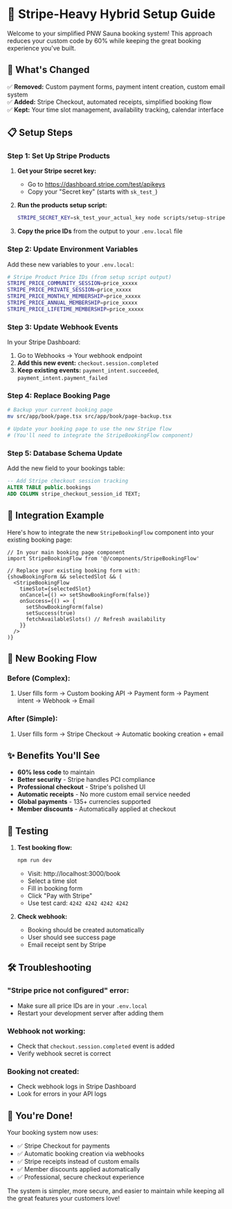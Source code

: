 # 🚀 Stripe-Heavy Hybrid Setup Guide

Welcome to your simplified PNW Sauna booking system! This approach reduces your custom code by 60% while keeping the great booking experience you've built.

## 🎯 What's Changed

✅ **Removed:** Custom payment forms, payment intent creation, custom email system  
✅ **Added:** Stripe Checkout, automated receipts, simplified booking flow  
✅ **Kept:** Your time slot management, availability tracking, calendar interface  

## 📋 Setup Steps

### Step 1: Set Up Stripe Products

1. **Get your Stripe secret key:**
   - Go to https://dashboard.stripe.com/test/apikeys
   - Copy your "Secret key" (starts with `sk_test_`)

2. **Run the products setup script:**
   ```bash
   STRIPE_SECRET_KEY=sk_test_your_actual_key node scripts/setup-stripe-products.js
   ```

3. **Copy the price IDs** from the output to your `.env.local` file

### Step 2: Update Environment Variables

Add these new variables to your `.env.local`:

```bash
# Stripe Product Price IDs (from setup script output)
STRIPE_PRICE_COMMUNITY_SESSION=price_xxxxx
STRIPE_PRICE_PRIVATE_SESSION=price_xxxxx
STRIPE_PRICE_MONTHLY_MEMBERSHIP=price_xxxxx
STRIPE_PRICE_ANNUAL_MEMBERSHIP=price_xxxxx
STRIPE_PRICE_LIFETIME_MEMBERSHIP=price_xxxxx
```

### Step 3: Update Webhook Events

In your Stripe Dashboard:
1. Go to Webhooks → Your webhook endpoint
2. **Add this new event:** `checkout.session.completed`
3. **Keep existing events:** `payment_intent.succeeded`, `payment_intent.payment_failed`

### Step 4: Replace Booking Page

```bash
# Backup your current booking page
mv src/app/book/page.tsx src/app/book/page-backup.tsx

# Update your booking page to use the new Stripe flow
# (You'll need to integrate the StripeBookingFlow component)
```

### Step 5: Database Schema Update

Add the new field to your bookings table:

```sql
-- Add Stripe checkout session tracking
ALTER TABLE public.bookings 
ADD COLUMN stripe_checkout_session_id TEXT;
```

## 🎨 Integration Example

Here's how to integrate the new `StripeBookingFlow` component into your existing booking page:

```tsx
// In your main booking page component
import StripeBookingFlow from '@/components/StripeBookingFlow'

// Replace your existing booking form with:
{showBookingForm && selectedSlot && (
  <StripeBookingFlow 
    timeSlot={selectedSlot}
    onCancel={() => setShowBookingForm(false)}
    onSuccess={() => {
      setShowBookingForm(false)
      setSuccess(true)
      fetchAvailableSlots() // Refresh availability
    }}
  />
)}
```

## 🔄 New Booking Flow

### Before (Complex):
1. User fills form → Custom booking API → Payment form → Payment intent → Webhook → Email

### After (Simple):
1. User fills form → Stripe Checkout → Automatic booking creation + email

## ✨ Benefits You'll See

- **60% less code** to maintain
- **Better security** - Stripe handles PCI compliance
- **Professional checkout** - Stripe's polished UI
- **Automatic receipts** - No more custom email service needed
- **Global payments** - 135+ currencies supported
- **Member discounts** - Automatically applied at checkout

## 🧪 Testing

1. **Test booking flow:**
   ```bash
   npm run dev
   ```
   - Visit: http://localhost:3000/book
   - Select a time slot
   - Fill in booking form
   - Click "Pay with Stripe"
   - Use test card: `4242 4242 4242 4242`

2. **Check webhook:**
   - Booking should be created automatically
   - User should see success page
   - Email receipt sent by Stripe

## 🛠 Troubleshooting

### "Stripe price not configured" error:
- Make sure all price IDs are in your `.env.local`
- Restart your development server after adding them

### Webhook not working:
- Check that `checkout.session.completed` event is added
- Verify webhook secret is correct

### Booking not created:
- Check webhook logs in Stripe Dashboard
- Look for errors in your API logs

## 🎉 You're Done!

Your booking system now uses:
- ✅ Stripe Checkout for payments
- ✅ Automatic booking creation via webhooks
- ✅ Stripe receipts instead of custom emails
- ✅ Member discounts applied automatically
- ✅ Professional, secure checkout experience

The system is simpler, more secure, and easier to maintain while keeping all the great features your customers love! 